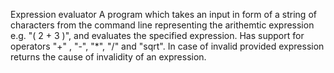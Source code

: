 Expression evaluator
A program which takes an input in form of a string of characters from the command line representing the arithemtic expression e.g. "( 2 + 3 )",
and evaluates the specified expression.
Has support for operators "+" , "-", "*", "/" and "sqrt".
In case of invalid provided expression returns the cause of invalidity of an expression.
